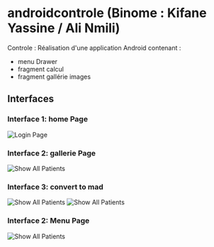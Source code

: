 # androidcontrole (Binome : Kifane Yassine / Ali Nmili)


Controle : Réalisation d'une application Android contenant :
- menu Drawer
- fragment calcul
- fragment gallérie images 

## Interfaces

### Interface 1: home Page


![Login Page](/home.jpeg)

### Interface 2: gallerie Page

![Show All Patients](/blog.jpeg)

### Interface 3: convert to mad 

![Show All Patients](/calcul.jpeg)
![Show All Patients](/calcul2.jpeg)

### Interface 2: Menu Page

![Show All Patients](/menu.jpeg)